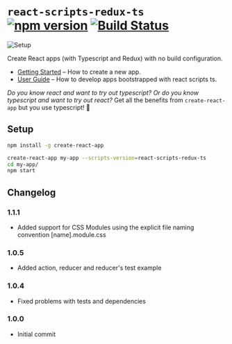 # `react-scripts-redux-ts` [![npm version](https://badge.fury.io/js/react-scripts-redux-ts.svg)](https://badge.fury.io/js/react-scripts-redux-ts) [![Build Status](https://travis-ci.org/diabelb/create-react-app-typescript-redux.svg?branch=master)](https://travis-ci.org/diabelb/create-react-app-typescript-redux)

![Setup](https://thumbs.gfycat.com/BlueFrightenedBlackbird-size_restricted.gif)

Create React apps (with Typescript and Redux) with no build configuration.

 * [Getting Started](#tldr) – How to create a new app.
 * [User Guide](https://github.com/wmonk/create-react-app-typescript/blob/master/packages/react-scripts/template/README.md) – How to develop apps bootstrapped with react scripts ts.

_Do you know react and want to try out typescript? Or do you know typescript and want to try out react?_ Get all the benefits from `create-react-app` but you use typescript! 🚀

## Setup

```sh
npm install -g create-react-app

create-react-app my-app --scripts-version=react-scripts-redux-ts
cd my-app/
npm start
```

## Changelog

### 1.1.1
* Added support for CSS Modules using the explicit file naming convention [name].module.css

### 1.0.5
* Added action, reducer and reducer's test example

### 1.0.4
* Fixed problems with tests and dependencies

### 1.0.0
* Initial commit
